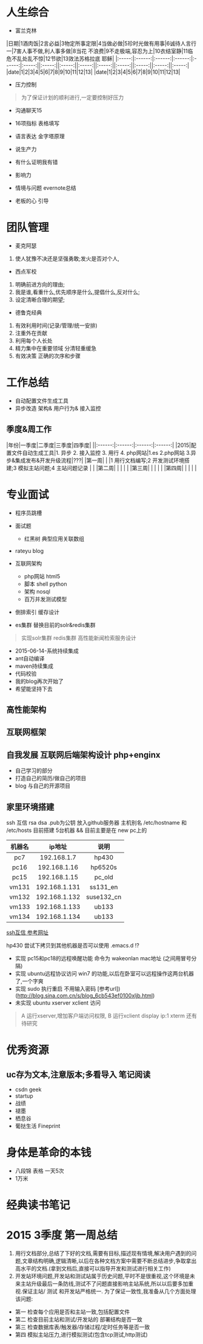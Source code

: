# 人生综合

- 富兰克林

|日期|1酒肉饭|2言必益|3物定所事定限|4当做必做|5珍时光做有用事|6诚待人言行一|7害人事不做,利人事多做|8当花 不浪费|9不走极端,容忍为上|10衣结室静|11临危不乱处乱不惊|12节欲|13效法苏格拉底 耶稣|
|:-----:|:------:|:------:|:------:|:------:|:-----:||:-----:||:-----:||:-----:||:-----:||:-----:||:-----:||:-----:||:-----:|
|date|1|2|3|4|5|6|7|8|9|10|11|12|13|
|date|1|2|3|4|5|6|7|8|9|10|11|12|13|


- 压力控制
> 为了保证计划的顺利进行,一定要控制好压力

- 沟通聊天15


- 16项指标 表格填写
- 语言表达 金字塔原理
- 说生产力
- 有什么证明我有错
- 影响力

- 情境与问题 evernote总结
- 老板的心 引导


# 团队管理

- 麦克阿瑟
1. 使人犹豫不决还是坚强勇敢;发火是否对个人,

- 西点军校

1. 明确前进方向的理由;
2. 我是谁,看重什么,优先顺序是什么,提倡什么,反对什么;
3. 设定清晰合理的期望;

- 德鲁克经典
1. 有效利用时间(记录/管理/统一安排)
2. 注重外在贡献
3. 利用每个人长处
4. 精力集中在重要领域 分清轻重缓急
5. 有效决策 正确的次序和步骤

# 工作总结

- 自动配置文件生成工具
- 异步改造 架构& 用户行为& 接入监控


## 季度&周工作

|年份|一季度|二季度|三季度|四季度|
||:------:|:------:|:------:|:------:|
|2015|配置文件自动生成工具|1. 异步 2. 接入监控 3. 用行 4. php网站|1.es 2.php网站 3.异步&集成发布&开发升级流程|???|
|第一周| | |1 用行文档编写;2 开发测试环境搭建;3 模拟主站问题;4 主站问题记录 | |
|第二周| | | | |
|第三周| | | | |
|第四周| | | | |




# 专业面试
- 程序员跳槽
- 面试题
    + 红黑树 典型应用关联数组
- rateyu blog
- 互联网架构
    + php网站 html5
    + 脚本 shell python
    + 架构 nosql
    + 百万并发测试模型
- 倒排索引 缓存设计

- es集群 替换目前的solr&redis集群

> 实现solr集群 redis集群
> 高性能新闻检索服务设计

- 2015-06-14-系统持续集成
- ant自动编译
- maven持续集成
- 代码校验
- 我的blog再次开始了
- 希望能坚持下去

## 高性能架构

## 互联网框架

   
## 自我发展 互联网后端架构设计 php+enginx

- 自己学习的部分
- 打造自己的简历/做自己的项目
- blog 与自己的开源项目

## 家里环境搭建
ssh 互信 rsa dsa  .pub为公钥 放入github服务器
主机别名 /etc/hostname 和 /etc/hosts
目前搭建 5台机器 && 目前主要是在 new pc上的


|机器名|ip地址|说明|
|:---:|:---:|:---:|
|pc7|192.168.1.7|hp430|
|pc16|192.168.1.16|hp6520s|
|pc15|192.168.1.15|pc_old|
|vm131|192.168.1.131|ss131_en|
|vm132|192.168.1.132|suse132_cn|
|vm133|192.168.1.133|ub133|
|vm134|192.168.1.134|ub133|

[ssh互信 参考网址](http://www.wangshangyou.com/linux/77.html)

hp430  尝试下拷贝到其他机器是否可以使用 .emacs.d !?

- 实现 pc15和pc18的远程唤醒功能 命令为 wakeonlan mac地址 (之间用冒号分隔)
- 实现 ubuntu远程协议访问 win7 的功能,以后在卧室可以远程操作这两台机器了,一个字爽
- 实现 sudo 执行重启 不用输入密码 [参考url])(http://blog.sina.com.cn/s/blog_6cb543ef0100xljb.html)
- 未实现 ubuntu xserver xclient 访问

> A 运行xserver,增加客户端访问权限, B 运行xclient  display  ip:1
> xterm 还有待研究


# 优秀资源

## uc存为文本,注意版本;多看导入 笔记阅读

- csdn geek
- startup
- 战绩
- 褪墨
- 栖息谷
- 葡挞生活 Fineprint


# 身体是革命的本钱

- 八段锦 表格 一天5次
- 1万米

# 经典读书笔记



# 2015 3季度 第一周总结


1. 用行文档部分,总结了下好的文档,需要有目标,描述现有情境,解决用户遇到的问题,文章结构明确,逻辑清晰,以后在各种文档方案中需要不断总结进步,争取拿出高水平的文档.(拿到文档后,直接可以指导开发和测试进行相关工作)
2. 开发站环境问题,开发站和测试站属于历史问题,平时不是很重视,这个环境是未来主站升级最后一条防线,测试不了问题直接影响主站系统,所以以后要多加重视.保证主站/ 测试 和开发站严格统一. 为了保证一致性,我准备从几个方面处理该问题:


+ 第一 检查每个应用是否和主站一致,包括配置文件
+ 第二 检查目前主站和测试/开发站的 部署结构是否一致
+ 第三 检查数据库表/触发器/存储过程/定时任务等是否一致
+ 第四 模拟主站压力,进行模拟测试(包含tcp测试,http测试)
